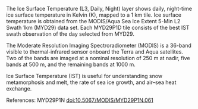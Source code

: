 The Ice Surface Temperature (L3, Daily, Night) layer shows daily, night-time ice surface temperature in Kelvin (K), mapped to a 1 km tile. Ice surface temperature is obtained from the MODIS/Aqua Sea Ice Extent 5-Min L2 Swath 1km (MYD29) data set. Each MYD29P1D tile consists of the best IST swath observation of the day selected from MYD29.

The Moderate Resolution Imaging Spectroradiometer (MODIS) is a 36-band visible to thermal-infrared sensor onboard the Terra and Aqua satellites. Two of the bands are imaged at a nominal resolution of 250 m at nadir, five bands at 500 m, and the remaining bands at 1000 m.

Ice Surface Temperature (IST) is useful for understanding snow metamorphosis and melt, the rate of sea ice growth, and air–sea heat exchange.

References: MYD29P1N [doi:10.5067/MODIS/MYD29P1N.061](https://doi.org/10.5067/MODIS/MYD29P1N.061)
